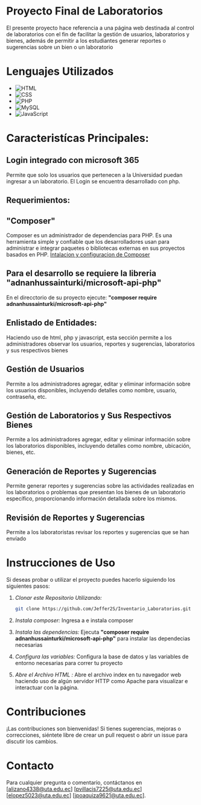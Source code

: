 # Proyecto Final de Laboratorios
El presente proyecto hace referencia a una página web destinada al control de laboratorios con el fin de facilitar la gestión de usuarios, laboratorios y bienes, además de permitir a los estudiantes generar reportes o sugerencias sobre un bien o un laboratorio

# Lenguajes Utilizados

- ![HTML](https://img.shields.io/badge/HTML5-E34F26?style=for-the-badge&logo=html5&logoColor=white)
- ![CSS](https://img.shields.io/badge/CSS3-1572B6?style=for-the-badge&logo=css3&logoColor=white)
- ![PHP](https://img.shields.io/badge/PHP-777BB4?style=for-the-badge&logo=php&logoColor=white)
- ![MySQL](https://img.shields.io/badge/MySQL-4479A1?style=for-the-badge&logo=mysql&logoColor=white)
- ![JavaScript](https://img.shields.io/badge/JavaScript-F7DF1E?style=for-the-badge&logo=javascript&logoColor=black)

# Caracteristícas Principales:

## Login integrado con microsoft 365
Permite que solo los usuarios que pertenecen a la Universidad puedan ingresar a un laboratorio.
El Login se encuentra desarrollado con php.
## Requerimientos:
## "Composer"
Composer es un administrador de dependencias para PHP. Es una herramienta simple y confiable que los desarrolladores usan para administrar e integrar paquetes o bibliotecas externas en sus proyectos basados en PHP. 
[Intalacion y configuracion de Composer](https://www.hostinger.es/tutoriales/como-instalar-composer#:~:text=Composer%20es%20un%20administrador%20de,o%20aplicaciones%20web%20desde%20cero.)
## Para el desarrollo se requiere la libreria "adnanhussainturki/microsoft-api-php"
En el direcctorio de su proyecto ejecute:
__"composer require adnanhussainturki/microsoft-api-php"__

## Enlistado de Entidades:
Haciendo uso de html, php y javascript, esta sección permite a los administradores observar los usuarios, reportes y sugerencias, laboratorios y sus respectivos bienes

## Gestión de Usuarios
Permite a los administradores agregar, editar y eliminar información sobre los usuarios disponibles, incluyendo detalles como nombre, usuario, contraseña, etc.

## Gestión de Laboratorios y Sus Respectivos Bienes
Permite a los administradores agregar, editar y eliminar información sobre los laboratorios disponibles, incluyendo detalles como nombre, ubicación, bienes, etc.

## Generación de Reportes y Sugerencias
Permite generar reportes y sugerencias sobre las actividades realizadas en los laboratorios o problemas que presentan los bienes de un laboratorio específico, proporcionando información detallada sobre los mismos.

## Revisión de Reportes y Sugerencias
Permite a los laboratoristas revisar los reportes y sugerencias que se han envíado

# Instrucciones de Uso

Si deseas probar o utilizar el proyecto puedes hacerlo siguiendo los siguientes pasos:

1. *Clonar este Repositorio Utilizando:*
   ```bash
   git clone https://github.com/Jeffer2S/Inventario_Laboratorios.git

2. *Instala composer:*
   Ingresa a [](https://www.hostinger.es/tutoriales/como-instalar-composer#:~:text=Composer%20es%20un%20administrador%20de,o%20aplicaciones%20web%20desde%20cero.) e instala composer  

2. *Instala las dependencias:*
   Ejecuta __"composer require adnanhussainturki/microsoft-api-php"__ para instalar las dependecias necesarias
   
4. *Configura las variables:*
   Configura la base de datos y las variables de entorno necesarias para correr tu proyecto

5. *Abre el Archivo HTML :*
   Abre el archivo index en tu navegador web haciendo uso de algún servidor HTTP como Apache para visualizar e interactuar con la página.

# Contribuciones

¡Las contribuciones son bienvenidas! Si tienes sugerencias, mejoras o correcciones, siéntete libre de crear un pull request o abrir un issue para discutir los cambios.

# Contacto

Para cualquier pregunta o comentario, contáctanos en [alizano4338@uta.edu.ec] [pvillacis7225@uta.edu.ec] [elopez5023@uta.edu.ec] [jpoaquiza9621@uta.edu.ec].
